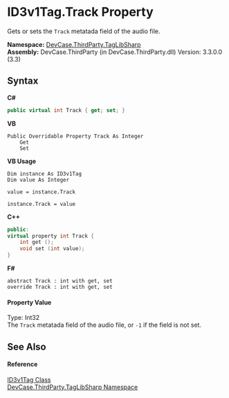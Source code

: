 # ID3v1Tag.Track Property 
 

Gets or sets the `Track` metatada field of the audio file.

**Namespace:**&nbsp;<a href="N_DevCase_ThirdParty_TagLibSharp">DevCase.ThirdParty.TagLibSharp</a><br />**Assembly:**&nbsp;DevCase.ThirdParty (in DevCase.ThirdParty.dll) Version: 3.3.0.0 (3.3)

## Syntax

**C#**<br />
``` C#
public virtual int Track { get; set; }
```

**VB**<br />
``` VB
Public Overridable Property Track As Integer
	Get
	Set
```

**VB Usage**<br />
``` VB Usage
Dim instance As ID3v1Tag
Dim value As Integer

value = instance.Track

instance.Track = value
```

**C++**<br />
``` C++
public:
virtual property int Track {
	int get ();
	void set (int value);
}
```

**F#**<br />
``` F#
abstract Track : int with get, set
override Track : int with get, set
```


#### Property Value
Type: Int32<br />The `Track` metatada field of the audio file, or `-1` if the field is not set.

## See Also


#### Reference
<a href="T_DevCase_ThirdParty_TagLibSharp_ID3v1Tag">ID3v1Tag Class</a><br /><a href="N_DevCase_ThirdParty_TagLibSharp">DevCase.ThirdParty.TagLibSharp Namespace</a><br />